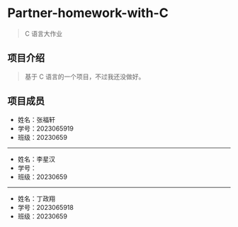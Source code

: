 # Partner-homework-with-C

> C 语言大作业

## 项目介绍

> 基于 C 语言的一个项目，不过我还没做好。

## 项目成员

- 姓名：张福轩
- 学号：2023065919
- 班级：20230659

---

- 姓名：李星汉
- 学号：
- 班级：20230659

---

- 姓名：丁政翔
- 学号：2023065918
- 班级：20230659
